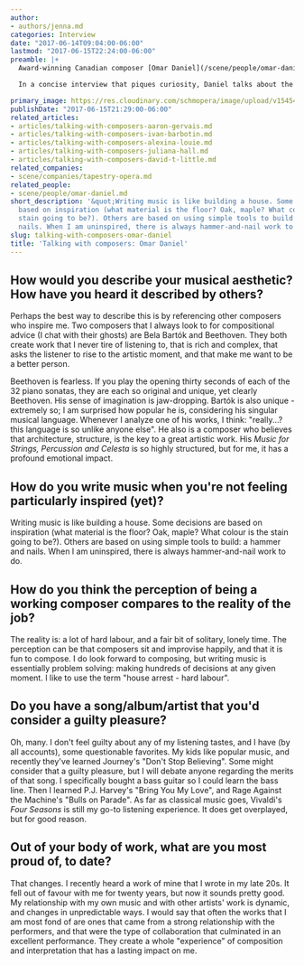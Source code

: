 ```yaml
---
author:
- authors/jenna.md
categories: Interview
date: "2017-06-14T09:04:00-06:00"
lastmod: "2017-06-15T22:24:00-06:00"
preamble: |+
  Award-winning Canadian composer [Omar Daniel](/scene/people/omar-daniel/)'s work is full of collaboration, blending the acoustic with the electronic, and commissioning texts from writers like Anne Michaels and Yann Martel. Daniel's works for singers are extensive, including small-scale works for voice and piano, to vocal chamber ensembles, to his opera [*The Shadow*](https://tapestryopera.com/the-shadow-2009/), which premiered in 2009 at with [Tapestry Opera](/scene/companies/tapestry-opera/). He is an Associate Professor of composition at Western University, and he was a pupil of John Beckwith's at the University of Toronto.

  In a concise interview that piques curiosity, Daniel talks about the composers who inspire him, and the problem-solving element of his craft.

primary_image: https://res.cloudinary.com/schmopera/image/upload/v1545409169/media/webhook-uploads/1497581380037/2017-06-12---Omar-Daniel.jpg.jpg
publishDate: "2017-06-15T21:29:00-06:00"
related_articles:
- articles/talking-with-composers-aaron-gervais.md
- articles/talking-with-composers-ivan-barbotin.md
- articles/talking-with-composers-alexina-louie.md
- articles/talking-with-composers-juliana-hall.md
- articles/talking-with-composers-david-t-little.md
related_companies:
- scene/companies/tapestry-opera.md
related_people:
- scene/people/omar-daniel.md
short_description: '&quot;Writing music is like building a house. Some decisions are
  based on inspiration (what material is the floor? Oak, maple? What colour is the
  stain going to be?). Others are based on using simple tools to build: a hammer and
  nails. When I am uninspired, there is always hammer-and-nail work to do.&quot;'
slug: talking-with-composers-omar-daniel
title: 'Talking with composers: Omar Daniel'
---
```


## How would you describe your musical aesthetic? How have you heard it described by others?

Perhaps the best way to describe this is by referencing other composers who inspire me.  Two composers that I always look to for compositional advice (I chat with their ghosts) are Bela Bartók and Beethoven.  They both create work that I never tire of listening to, that is rich and complex, that asks the listener to rise to the artistic moment, and that make me want to be a better person.  

Beethoven is fearless.  If you play the opening thirty seconds of each of the 32 piano sonatas, they are each so original and unique, yet clearly Beethoven.  His sense of imagination is jaw-dropping.  Bartók is also unique - extremely so;  I am surprised how popular he is, considering his singular musical language.  Whenever I analyze one of his works, I think: "really...? this language is so unlike anyone else".  He also is a composer who believes that architecture, structure, is the key to a great artistic work.  His *Music for Strings, Percussion and Celesta* is so highly structured, but for me, it has a profound emotional impact.

## How do you write music when you're not feeling particularly inspired (yet)?

Writing music is like building a house.  Some decisions are based on inspiration (what material is the floor?  Oak, maple? What colour is the stain going to be?).   Others are based on using simple tools to build:  a hammer and nails.  When I am uninspired, there is always hammer-and-nail work to do.

## How do you think the perception of being a working composer compares to the reality of the job?

The reality is: a lot of hard labour, and a fair bit of solitary, lonely time.  The perception can be that composers sit and improvise happily, and that it is fun to compose.  I do look forward to composing, but writing music is essentially problem solving:  making hundreds of decisions at any given moment. I like to use the term "house arrest - hard labour".

## Do you have a song/album/artist that you'd consider a guilty pleasure?

Oh, many. I don't feel guilty about any of my listening tastes, and I have (by all accounts), some questionable favorites.  My kids like popular music, and recently they've learned Journey's "Don't Stop Believing".  Some might consider that a guilty pleasure, but I will debate anyone regarding the merits of that song.  I specifically bought a bass guitar so I could learn the bass line. Then I learned P.J. Harvey's "Bring You My Love", and Rage Against the Machine's "Bulls on Parade".  As far as classical music goes, Vivaldi's *Four Seasons* is still my go-to listening experience.  It does get overplayed, but for good reason.  

## Out of your body of work, what are you most proud of, to date?

That changes.  I recently heard a work of mine that I wrote in my late 20s.  It fell out of favour with me for twenty years, but now it sounds pretty good.  My relationship with my own music and with other artists' work is dynamic, and changes in unpredictable ways.  I would say that often the works that I am most fond of are ones that came from a strong relationship with the performers, and that were the type of collaboration that culminated in an excellent performance.  They create a whole "experience" of composition and interpretation that has a lasting impact on me.

